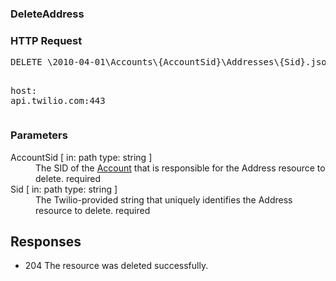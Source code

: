 <!DOCTYPE html><html><head><title></title><link rel="stylesheet" href="../OpenApi.css"/><meta charset="utf-8"/><meta name="viewport" content="width=device-width, initial-scale=1"/></head><body><article><section  class="requestOverview"><h1  class="requestSummary">DeleteAddress</h1><p  class="requestDescription"></p></section><section  class="http"><h3>HTTP Request</h3><pre  class="httpExample"><span  class="requestLine">DELETE</span> <span  class="httpTarget">\2010-04-01\Accounts\{AccountSid}\Addresses\{Sid}.json</span> <span  class="httpVersion">HTTP/1.1</span>
<span  class="headerLine">host</span>: <span  class="headerValue">api.twilio.com:443</span>
</pre></section><dl  class="parameters"><h3>Parameters</h3><dt  class="parameter"><span  class="parameterName">AccountSid</span> [ in: <span  class="parameterLocation">path</span> type: <span  class="parameterType">string</span> ]</dt><dd  class="parameter"><span  class="parameterDescription">The SID of the [Account](https://www.twilio.com/docs/iam/api/account) that is responsible for the Address resource to delete.</span> <span  class="parameterRequired">required</span></dd><dt  class="parameter"><span  class="parameterName">Sid</span> [ in: <span  class="parameterLocation">path</span> type: <span  class="parameterType">string</span> ]</dt><dd  class="parameter"><span  class="parameterDescription">The Twilio-provided string that uniquely identifies the Address resource to delete.</span> <span  class="parameterRequired">required</span></dd></dl><section  class="responses"><h2>Responses</h2><ul  class="responses"><li  class="response"><span  class="statusLine">204</span> <span  class="statusDescription">The resource was deleted successfully.</span></li></ul></section></article></body></html>